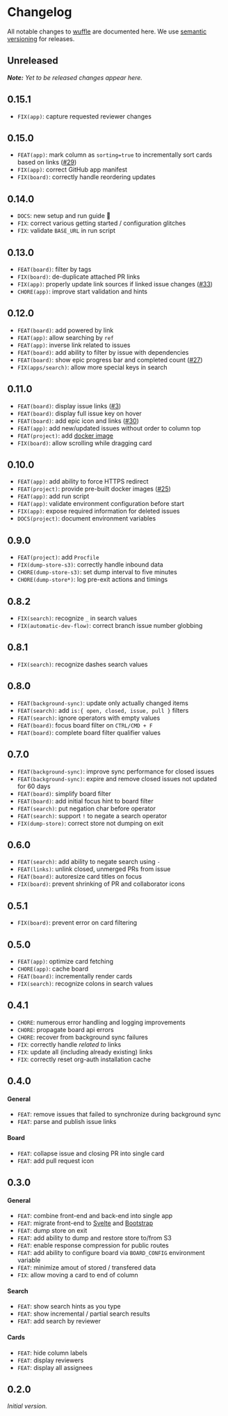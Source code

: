 # Changelog

All notable changes to [wuffle](https://github.com/nikku/wuffle) are documented here. We use [semantic versioning](http://semver.org/) for releases.

## Unreleased

___Note:__ Yet to be released changes appear here._

## 0.15.1

* `FIX(app)`: capture requested reviewer changes

## 0.15.0

* `FEAT(app)`: mark column as `sorting=true` to incrementally sort cards based on links ([#29](https://github.com/nikku/wuffle/issues/29))
* `FIX(app)`: correct GitHub app manifest
* `FIX(board)`: correctly handle reordering updates

## 0.14.0

* `DOCS`: new setup and run guide :tada:
* `FIX`: correct various getting started / configuration glitches
* `FIX`: validate `BASE_URL` in run script

## 0.13.0

* `FEAT(board)`: filter by tags
* `FIX(board)`: de-duplicate attached PR links
* `FIX(app)`: properly update link sources if linked issue changes ([#33](https://github.com/nikku/wuffle/issues/33))
* `CHORE(app)`: improve start validation and hints

## 0.12.0

* `FEAT(board)`: add powered by link
* `FEAT(app)`: allow searching by `ref`
* `FEAT(app)`: inverse link related to issues
* `FEAT(board)`: add ability to filter by issue with dependencies
* `FEAT(board)`: show epic progress bar and completed count ([#27](https://github.com/nikku/wuffle/issues/27))
* `FIX(apps/search)`: allow more special keys in search

## 0.11.0

* `FEAT(board)`: display issue links ([#3](https://github.com/nikku/wuffle/issues/3))
* `FEAT(board)`: display full issue key on hover
* `FEAT(board)`: add epic icon and links ([#30](https://github.com/nikku/wuffle/pull/30))
* `FEAT(app)`: add new/updated issues without order to column top
* `FEAT(project)`: add [docker image](https://hub.docker.com/r/nrehwaldt/wuffle)
* `FIX(board)`: allow scrolling while dragging card

## 0.10.0

* `FEAT(app)`: add ability to force HTTPS redirect
* `FEAT(project)`: provide pre-built docker images ([#25](https://github.com/nikku/wuffle/issues/25))
* `FEAT(app)`: add run script
* `FEAT(app)`: validate environment configuration before start
* `FIX(app)`: expose required information for deleted issues
* `DOCS(project)`: document environment variables

## 0.9.0

* `FEAT(project)`: add `Procfile`
* `FIX(dump-store-s3)`: correctly handle inbound data
* `CHORE(dump-store-s3)`: set dump interval to five minutes
* `CHORE(dump-store*)`: log pre-exit actions and timings

## 0.8.2

* `FIX(search)`: recognize `_` in search values
* `FIX(automatic-dev-flow)`: correct branch issue number globbing

## 0.8.1

* `FIX(search)`: recognize dashes search values

## 0.8.0

* `FEAT(background-sync)`: update only actually changed items
* `FEAT(search)`: add `is:{ open, closed, issue, pull }` filters
* `FEAT(search)`: ignore operators with empty values
* `FEAT(board)`: focus board filter on `CTRL/CMD + F`
* `FEAT(board)`: complete board filter qualifier values

## 0.7.0

* `FEAT(background-sync)`: improve sync performance for closed issues
* `FEAT(background-sync)`: expire and remove closed issues not updated for 60 days
* `FEAT(board)`: simplify board filter
* `FEAT(board)`: add initial focus hint to board filter
* `FEAT(search)`: put negation char before operator
* `FEAT(search)`: support `!` to negate a search operator
* `FIX(dump-store)`: correct store not dumping on exit

## 0.6.0

* `FEAT(search)`: add ability to negate search using `-`
* `FEAT(links)`: unlink closed, unmerged PRs from issue
* `FEAT(board)`:  autoresize card titles on focus
* `FIX(board)`: prevent shrinking of PR and collaborator icons

## 0.5.1

* `FIX(board)`: prevent error on card filtering

## 0.5.0

* `FEAT(app)`: optimize card fetching
* `CHORE(app)`: cache board
* `FEAT(board)`: incrementally render cards
* `FIX(search)`: recognize colons in search values

## 0.4.1

* `CHORE`: numerous error handling and logging improvements
* `CHORE`: propagate board api errors
* `CHORE`: recover from background sync failures
* `FIX`: correctly handle _related to_ links
* `FIX`: update all (including already existing) links
* `FIX`: correctly reset org-auth installation cache

## 0.4.0

#### General

* `FEAT`: remove issues that failed to synchronize during background sync
* `FEAT`: parse and publish issue links

#### Board

* `FEAT`: collapse issue and closing PR into single card
* `FEAT`: add pull request icon

## 0.3.0

#### General

* `FEAT`: combine front-end and back-end into single app
* `FEAT`: migrate front-end to [Svelte](https://svelte.dev) and [Bootstrap](https://getbootstrap.com)
* `FEAT`: dump store on exit
* `FEAT`: add ability to dump and restore store to/from S3
* `FEAT`: enable response compression for public routes
* `FEAT`: add ability to configure board via `BOARD_CONFIG` environment variable
* `FEAT`: minimize amout of stored / transfered data
* `FIX`: allow moving a card to end of column

#### Search

* `FEAT`: show search hints as you type
* `FEAT`: show incremental / partial search results
* `FEAT`: add search by reviewer

#### Cards

* `FEAT`: hide column labels
* `FEAT`: display reviewers
* `FEAT`: display all assignees

## 0.2.0

_Initial version._
